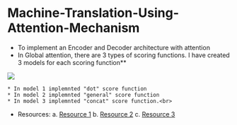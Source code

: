 # Machine-Translation-Using-Attention-Mechanism

* To implement an Encoder and Decoder architecture with attention
* In Global attention, there are 3 types of scoring functions.
 I have created 3 models for each scoring function**
<img src='https://i.imgur.com/iD2jZo3.png'>

    * In model 1 implemnted "dot" score function
    * In model 2 implemnted "general" score function
    * In model 3 implemnted "concat" score function.<br>

* Resources:
    a. <a href="https://jalammar.github.io/visualizing-neural-machine-translation-mechanics-of-seq2seq-models-with-attention/">Resource 1</a>
    b. <a href="https://www.tensorflow.org/tutorials/text/nmt_with_attention">Resource 2</a>
    c. <a href="https://stackoverflow.com/questions/44238154/what-is-the-difference-between-luong-attention-and-bahdanau-attention#:~:text=Luong%20attention%20used%20top%20hidden,hidden%20state%20at%20time%20t.">Resource 3</a>
